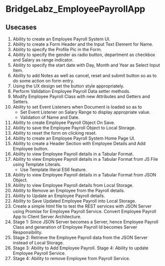 # BridgeLabz_EmployeePayrollApp

## Usecases
1. Ability to create an Employee Payroll System UI.
2. Ability to create a Form Header and the Input Text Element for Name.
3. Ability to specify the Profile Pic in the Form.
4. Ability to specify the gender as radio button, department as checkbox and Salary as range indicator.
5. Ability to specify the start date with Day, Month and Year as Select Input Item.
6. Ability to add Notes as well as cancel, reset and submit button so as to do some action on form entry.
7. Using the UX design set the button style appropriately.
8. Perform Validation Employee Payroll Data setter methods.
9. Modify Employee Payroll Class with new Attributes and Getters and Setters.
10. Ability to set Event Listeners when Document is loaded so as to
    - Set Event Listener on Salary Range to display appropriate value.
    - Validation of Name and Date.
11. Ability to create Employee Payroll Object On Save.
12. Ability to save the Employee Payroll Object to Local Storage.
13. Ability to reset the form on clicking reset.
14. Ability to create an Employee Payroll System Home Page UI.
15. Ability to create a Header Section with Employee Details and Add Employee button.
16. Ability to view Employee Payroll details in a Tabular Format.
17. Ability to view Employee Payroll details in a Tabular Format from JS File using Template Literals. 
    - Use Template literal ES6 feature.
18. Ability to view Employee Payroll details in a Tabular Format from JSON Object.
19. Ability to view Employee Payroll details from Local Storage.
20. Ability to Remove an Employee from the Payroll details.
21. Ability to Update an Employee Payroll details.
22. Ability to Save Updated Employee Payroll into Local Storage.
23. Create a simple html file to test the REST services with JSON Server using Promise for Employee Payroll Service.
Convert Employee Payroll App to Client Server Architecture.
24. Stage 1: Since JSON Server becomes a Server, hence Employee Payroll Class and generation of Employee Payroll Id becomes Server Responsibility.
25. Stage 2: Retrieve the Employee Payroll data from the JSON Server instead of Local Storage.
26. Stage 3: Ability to Add Employee Payroll. 
    Stage 4: Ability to update Employee Payroll Service.
27. Stage 4: Ability to remove Employee from Payroll Service.
